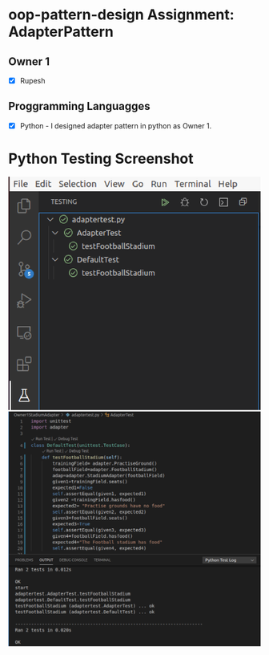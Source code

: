 # oop-pattern-design Assignment: AdapterPattern

## Owner 1
- [x] Rupesh


## Proggramming Languagges
- [x] Python - I designed adapter pattern in python as Owner 1.



# Python Testing Screenshot
![brigdePattern1.png](1.png)
![bridgePattern3.png](2.png)